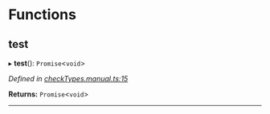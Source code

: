 

# Functions

<a id="test"></a>

##  test

▸ **test**(): `Promise`<`void`>

*Defined in [checkTypes.manual.ts:15](https://github.com/polkadot-js/api/blob/c01ade8/packages/api/src/checkTypes.manual.ts#L15)*

**Returns:** `Promise`<`void`>

___

